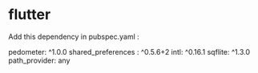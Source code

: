 # flutter

Add this dependency in pubspec.yaml : 

pedometer: ^1.0.0
shared_preferences : ^0.5.6+2
intl: ^0.16.1
sqflite: ^1.3.0
path_provider: any
